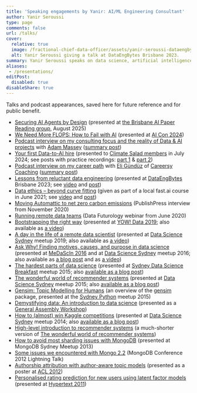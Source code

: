 ```yaml
---
title: 'Speaking engagements by Yanir: AI/ML Engineering Consultant'
author: Yanir Seroussi
type: page
comments: false
url: /talks/
cover:
  relative: true
  image: /fractional-chief-data-officer/assets/yanir-seroussi-dataengbytes-bne-2023.webp
  alt: Yanir Seroussi giving a talk at DataEngBytes Brisbane 2023.
summary: Yanir Seroussi speaks on data science, artificial intelligence, machine learning, and career journey.
aliases:
 - /presentations/
editPost:
  disabled: true
disableShare: true
---
```

Talks and podcast appearances, saved here for future reference and for public benefit.

  * [Securing AI Agents by Design](https://docs.google.com/presentation/d/1mrrcKgehO4HZD6YPrxOu7_keQf5Jm11NqQEZMzw-iwI/edit) (presented at [the Brisbane AI Paper Reading group](https://yanirseroussi.com/2025/08/08/beyond-good-vibes-securing-ai-agents-by-design/), August 2025)
  * [We Need More FLOPS: How to Fail with AI](https://yanirseroussi.com/2024/11/25/data-moats-stealthy-ai-and-more-ai-con-2024-notes/we-need-more-flops-how-to-fail-with-ai.pdf) (presented at [AI Con 2024](https://yanirseroussi.com/2024/11/25/data-moats-stealthy-ai-and-more-ai-con-2024-notes/))
  * [Podcast interview on my consulting focus and the reality of Data & AI projects](https://www.youtube.com/watch?v=6a-xYwKzCFA) with [Adam Massey](https://www.linkedin.com/in/amasseyadam/) ([summary post](https://yanirseroussi.com/2024/09/09/data-ai-humans-and-climate-carving-a-consulting-niche/))
  * [Your first Data-to-AI hire](https://yanirseroussi.com/talks/first-data-hire/#/) (presented to [Climate Salad members](https://members.climatesalad.com/event/receSv3NcyUVs4Z2o) in July 2024; see posts with practice recordings: [part 1](https://yanirseroussi.com/2024/07/15/learn-about-dataland-to-avoid-expensive-hiring-mistakes/) & [part 2](https://yanirseroussi.com/2024/07/22/your-first-data-to-ai-hire-run-a-lovable-process/))
  * [Podcast interview on my career path](https://open.spotify.com/episode/1aXcalabXgCgXwSF1LAHyr) with [Eli Gündüz](https://www.linkedin.com/in/eligunduz/) of [Careersy Coaching](https://www.careersycoaching.com/) ([summary post](https://yanirseroussi.com/2024/08/12/keep-learning-your-career-is-never-truly-done/))
  * [Lessons from reluctant data engineering](https://docs.google.com/presentation/d/100GiDkp3UKfQtWtxZOF4CaJWTuSYtkEYxkI0_INdqq8/edit) (presented at [DataEngBytes](https://dataengconf.com.au/) Brisbane 2023; see [video](https://www.youtube.com/watch?v=NE6e7Xx7OLQ) and [post](https://yanirseroussi.com/2023/10/25/lessons-from-reluctant-data-engineering/))
  * [Data ethics &ndash; beyond curve fitting](https://docs.google.com/presentation/d/1vi0YKxmevanE8zA6u2ZuA835boSXKMa-Su8LZmLA7EA/edit) (given as part of a local fast.ai course in June 2021; see [video](https://www.youtube.com/watch?v=P1ebqJ4ZIEI) and [post](https://yanirseroussi.com/2021/11/22/use-your-human-brain-to-avoid-artificial-intelligence-disasters/))
  * [Moving Automattic to net zero carbon emissions](https://www.youtube.com/watch?v=tMFr_agPLJY) (PublishPress interview from November 2020)
  * [Running remote data teams](https://www.youtube.com/watch?v=79LfP8Kqgvw) (Data Futurology webinar from June 2020)
  * <a href="http://yanirseroussi.com/2019/10/06/bootstrapping-the-right-way/">Bootstrapping the right way</a> (presented at <a href="https://yowconference.com/data/2019/" target="_blank" rel="noopener noreferrer">YOW! Data 2019</a>; also available as <a href="https://www.youtube.com/watch?v=9SwvIqEQXP0" target="_blank" rel="noopener noreferrer">a video</a>)
  * <a href="https://yanirs.github.io/talks/remote-data-scientist/" target="_blank" rel="noopener noreferrer">A day in the life of a remote data scientist</a> (presented at <a href="https://www.meetup.com/Data-Science-Sydney/" target="_blank" rel="noopener noreferrer">Data Science Sydney</a> meetup 2019; also available as <a href="https://www.youtube.com/watch?v=5qbVEEtgWcY" target="_blank" rel="noopener noreferrer">a video</a>)
  * <a href="https://yanirs.github.io/talks/ask-why/" target="_blank" rel="noopener noreferrer">Ask Why! Finding motives, causes, and purpose in data science</a> (presented at <a href="http://www.datasciencemelbourne.com/medascin2016/" target="_blank" rel="noopener noreferrer">MeDaScIn 2016</a> and at [Data Science Sydney][1] meetup 2016; also available as [a blog post][2] and as <a href="http://www.youtube.com/watch?v=2wqu-drqlpo" target="_blank" rel="noopener noreferrer">a video</a>)
  * <a href="http://yanirs.github.io/talks/the-hardest-part-of-data-science/" target="_blank" rel="noopener noreferrer">The hardest parts of data science</a> (presented at <a href="http://www.meetup.com/The-Sydney-Data-Science-Breakfast-Meetup-Group/" target="_blank" rel="noopener noreferrer">Sydney Data Science Breakfast</a> meetup 2015; also [available as a blog post][3])
  * <a href="http://yanirs.github.io/talks/the-wonderful-world-of-recommender-systems/" target="_blank" rel="noopener noreferrer">The wonderful world of recommender systems</a> (presented at [Data Science Sydney][1] meetup 2015; also [available as a blog post][4])
  * <a href="http://yanirs.github.io/talks/gensim-overview/" target="_blank" rel="noopener noreferrer">Gensim: Topic Modelling for Humans</a> (an overview of the <a href="http://radimrehurek.com/gensim/" target="_blank" rel="noopener noreferrer">gensim</a> package, presented at the <a href="http://www.meetup.com/sydneypython/" target="_blank" rel="noopener noreferrer">Sydney Python</a> meetup 2015)
  * [Demystifying data: An introduction to data science][5] (presented as a [General Assembly Workshop][6])
  * [How to (almost) win Kaggle competitions][7] (presented at [Data Science Sydney][1] meetup 2014; also [available as a blog post][8])
  * [High-level introduction to recommender systems][9] (a much-shorter version of [The wonderful world of recommender systems][4])
  * [How to avoid most sharding issues with MongoDB][10] (presented at MongoDB Sydney Meetup 2013)
  * [Some issues we encountered with Mongo 2.2][11] (MongoDB Conference 2012 Lightning Talk)
  * [Authorship attribution with author-aware topic models][12] (presented as a poster at [ACL 2012][13])
  * [Personalised rating prediction for new users using latent factor models][14] (presented at [Hypertext 2011][15])

 [1]: http://www.meetup.com/Data-Science-Sydney/
 [2]: https://yanirseroussi.com/2016/09/19/ask-why-finding-motives-causes-and-purpose-in-data-science/
 [3]: https://yanirseroussi.com/2015/11/23/the-hardest-parts-of-data-science/
 [4]: https://yanirseroussi.com/2015/10/02/the-wonderful-world-of-recommender-systems/
 [5]: http://yanirs.github.io/talks/general-assembly-intro-to-data-science/
 [6]: https://generalassemb.ly/education/demystifying-data-an-introduction-to-data-science
 [7]: http://yanirs.github.io/talks/data-science-sydney-winning-kaggle/
 [8]: https://yanirseroussi.com/2014/08/24/how-to-almost-win-kaggle-competitions/
 [9]: http://yanirs.github.io/talks/high-level-recommender-systems-intro/
 [10]: http://prezi.com/aqk4kstbvg9v/how-to-avoid-most-sharding-issues/
 [11]: http://yanirs.github.io/talks/mongo2012.pdf
 [12]: http://yanirs.github.io/talks/acl2012-poster.pdf
 [13]: http://acl2012.org/
 [14]: http://yanirs.github.io/talks/ht2011-talk.pdf
 [15]: http://www.ht2011.org/
